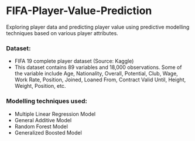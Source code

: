 # FIFA-Player-Value-Prediction

Exploring player data and predicting player value using predictive modelling techniques based on various player attributes.

### Dataset:
* FIFA 19 complete player dataset (Source: Kaggle)
* This dataset contains 89 variables and 18,000 observations. Some of the variable include Age, Nationality, Overall, Potential, Club, Wage, Work Rate, Position, Joined, Loaned      From, Contract Valid Until, Height, Weight, Position, etc.

### Modelling techniques used:
* Multiple Linear Regression Model
* General Additive Model
* Random Forest Model
* Generalized Boosted Model
